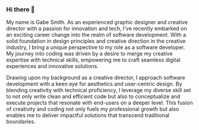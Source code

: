 ### Hi there 👋

<!--
**gsmith15/gsmith15** is a ✨ _special_ ✨ repository because its `README.md` (this file) appears on your GitHub profile.

Here are some ideas to get you started:

- 🔭 I’m currently working on ...
- 🌱 I’m currently learning ...
- 👯 I’m looking to collaborate on ...
- 🤔 I’m looking for help with ...
- 💬 Ask me about ...
- 📫 How to reach me: ...
- 😄 Pronouns: ...
- ⚡ Fun fact: ...
-->
My name is Gabe Smith. As an experienced graphic designer and creative director with a passion for innovation and tech, I've recently embarked on an exciting career change into the realm of software development. With a solid foundation in design principles and creative direction in the creative industry, I bring a unique perspective to my role as a software developer. My journey into coding was driven by a desire to merge my creative expertise with technical skills, empowering me to craft seamless digital experiences and innovative solutions.

Drawing upon my background as a creative director, I approach software development with a keen eye for aesthetics and user-centric design. By blending creativity with technical proficiency, I leverage my diverse skill set to not only write clean and efficient code but also to conceptualize and execute projects that resonate with end-users on a deeper level. This fusion of creativity and coding not only fuels my professional growth but also enables me to deliver impactful solutions that transcend traditional boundaries.

